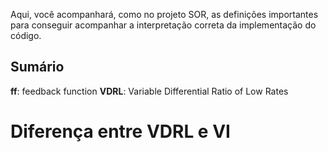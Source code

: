 Aqui, você acompanhará, como no projeto SOR, as definições importantes para conseguir acompanhar a interpretação correta da implementação do código.

## Sumário

**ff**: feedback function
**VDRL**: Variable Differential Ratio of Low Rates

# Diferença entre VDRL e VI

